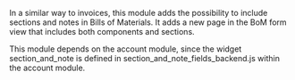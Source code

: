 In a similar way to invoices, this module adds the possibility to include sections and notes in Bills of Materials.
It adds a new page in the BoM form view that includes both components and sections.

This module depends on the account module, since the widget section_and_note is defined in section_and_note_fields_backend.js within the account module.
